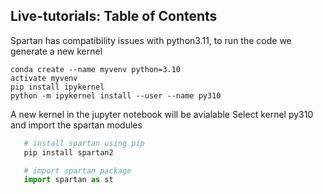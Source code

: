 ## Live-tutorials: Table of Contents



Spartan has compatibility issues with python3.11, to run the code we generate a new kernel

```
conda create --name myvenv python=3.10
activate myvenv
pip install ipykernel
python -m ipykernel install --user --name py310
```
A new kernel in the jupyter notebook will be avialable
Select kernel py310 and import the spartan modules

```bash
   # install spartan using pip
   pip install spartan2
```
```python
   # import spartan package
   import spartan as st
```
